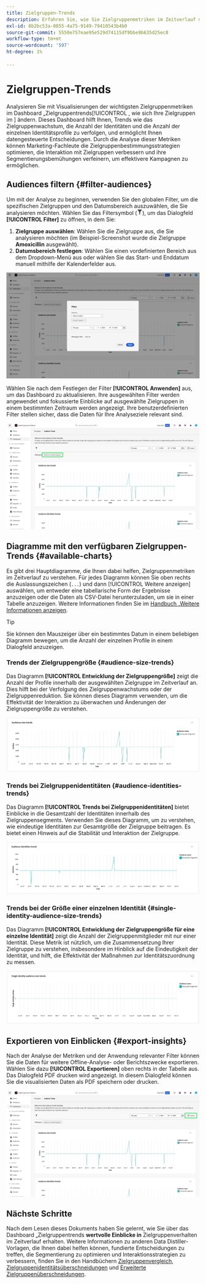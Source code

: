```yaml
---
title: Zielgruppen-Trends
description: Erfahren Sie, wie Sie Zielgruppenmetriken im Zeitverlauf mithilfe des Dashboards Zielgruppentrends verfolgen und analysieren können. Festlegen von Zielgruppenfiltern, Analysieren von Größen- und Identitätstrends und Exportieren von Einblicken für datengesteuerte Entscheidungen.
exl-id: 8b2bc53a-0855-4a75-9149-79410543b4b0
source-git-commit: 5550e757eae95e529d74115df9bbe9b635d25ec8
workflow-type: tm+mt
source-wordcount: '597'
ht-degree: 1%

---
```


# Zielgruppen-Trends

Analysieren Sie mit Visualisierungen der wichtigsten Zielgruppenmetriken im Dashboard „Zielgruppentrends[!UICONTROL , wie sich Ihre Zielgruppen im ] ändern. Dieses Dashboard hilft Ihnen, Trends wie das Zielgruppenwachstum, die Anzahl der Identitäten und die Anzahl der einzelnen Identitätsprofile zu verfolgen, und ermöglicht Ihnen datengesteuerte Entscheidungen. Durch die Analyse dieser Metriken können Marketing-Fachleute die Zielgruppenbestimmungsstrategien optimieren, die Interaktion mit Zielgruppen verbessern und ihre Segmentierungsbemühungen verfeinern, um effektivere Kampagnen zu ermöglichen.

## Audiences filtern {#filter-audiences}

Um mit der Analyse zu beginnen, verwenden Sie den globalen Filter, um die spezifischen Zielgruppen und den Datumsbereich auszuwählen, die Sie analysieren möchten. Wählen Sie das Filtersymbol (![Das Filtersymbol.](../../../images/icons/filter-icon-white.png)), um das Dialogfeld **[!UICONTROL Filter]** zu öffnen, in dem Sie:

1. **Zielgruppe auswählen**: Wählen Sie die Zielgruppe aus, die Sie analysieren möchten (im Beispiel-Screenshot wurde die Zielgruppe **Amoxicillin** ausgewählt).
1. **Datumsbereich festlegen**: Wählen Sie einen vordefinierten Bereich aus dem Dropdown-Menü aus oder wählen Sie das Start- und Enddatum manuell mithilfe der Kalenderfelder aus.

![Das Dialogfeld „Filter“ im Dashboard „Zielgruppentrends“.](../../images/sql-insights-query-pro-mode/templates/audience-trends-filters.png)

Wählen Sie nach dem Festlegen der Filter **[!UICONTROL Anwenden]** aus, um das Dashboard zu aktualisieren. Ihre ausgewählten Filter werden angewendet und fokussierte Einblicke auf ausgewählte Zielgruppen in einem bestimmten Zeitraum werden angezeigt. Ihre benutzerdefinierten Filter stellen sicher, dass die Daten für Ihre Analyseziele relevant sind.

![Das Dashboard „Zielgruppentrends“ mit angewendetem und hervorgehobenem Amoxicilin-Segmentfilter.](../../images/sql-insights-query-pro-mode/templates/audience-trends-applied-filters.png)

## Diagramme mit den verfügbaren Zielgruppen-Trends {#available-charts}

Es gibt drei Hauptdiagramme, die Ihnen dabei helfen, Zielgruppenmetriken im Zeitverlauf zu verstehen. Für jedes Diagramm können Sie oben rechts die Auslassungszeichen (`...`) und dann [!UICONTROL Weitere anzeigen] auswählen, um entweder eine tabellarische Form der Ergebnisse anzuzeigen oder die Daten als CSV-Datei herunterzuladen, um sie in einer Tabelle anzuzeigen. Weitere Informationen finden Sie im [Handbuch „Weitere Informationen anzeigen](../view-more.md).

>[!TIP]
>
>Sie können den Mauszeiger über ein bestimmtes Datum in einem beliebigen Diagramm bewegen, um die Anzahl der einzelnen Profile in einem Dialogfeld anzuzeigen.

### Trends der Zielgruppengröße {#audience-size-trends}

Das Diagramm **[!UICONTROL Entwicklung der Zielgruppengröße]** zeigt die Anzahl der Profile innerhalb der ausgewählten Zielgruppe im Zeitverlauf an. Dies hilft bei der Verfolgung des Zielgruppenwachstums oder der Zielgruppenreduktion. Sie können dieses Diagramm verwenden, um die Effektivität der Interaktion zu überwachen und Änderungen der Zielgruppengröße zu verstehen.

![Das Diagramm „Trends der Zielgruppengröße“](../../images/sql-insights-query-pro-mode/templates/audience-size-trends-chart.png)

### Trends bei Zielgruppenidentitäten {#audience-identities-trends}

Das Diagramm **[!UICONTROL Trends bei Zielgruppenidentitäten]** bietet Einblicke in die Gesamtzahl der Identitäten innerhalb des Zielgruppensegments. Verwenden Sie dieses Diagramm, um zu verstehen, wie eindeutige Identitäten zur Gesamtgröße der Zielgruppe beitragen. Es bietet einen Hinweis auf die Stabilität und Interaktion der Zielgruppe.

![Das Diagramm „Trend der Zielgruppenidentitäten“.](../../images/sql-insights-query-pro-mode/templates/audience-identities-trends.png)

### Trends bei der Größe einer einzelnen Identität {#single-identity-audience-size-trends}

Das Diagramm **[!UICONTROL Entwicklung der Zielgruppengröße für eine einzelne Identität]** zeigt die Anzahl der Zielgruppenmitglieder mit nur einer Identität. Diese Metrik ist nützlich, um die Zusammensetzung Ihrer Zielgruppe zu verstehen, insbesondere im Hinblick auf die Eindeutigkeit der Identität, und hilft, die Effektivität der Maßnahmen zur Identitätszuordnung zu messen.

![Das Diagramm „Trends der Zielgruppengröße für eine einzelne Identität“](../../images/sql-insights-query-pro-mode/templates/single-identity-audience-size-trends.png)

## Exportieren von Einblicken {#export-insights}

Nach der Analyse der Metriken und der Anwendung relevanter Filter können Sie die Daten für weitere Offline-Analyse- oder Berichtszwecke exportieren. Wählen Sie dazu **[!UICONTROL Exportieren]** oben rechts in der Tabelle aus. Das Dialogfeld PDF drucken wird angezeigt. In diesem Dialogfeld können Sie die visualisierten Daten als PDF speichern oder drucken.

![Das Dashboard „Zielgruppentrends“ mit hervorgehobener Option „Export“.](../../images/sql-insights-query-pro-mode/templates/audience-trends-export.png)

## Nächste Schritte

Nach dem Lesen dieses Dokuments haben Sie gelernt, wie Sie über das Dashboard „Zielgruppentrends **wertvolle Einblicke in** Zielgruppenverhalten im Zeitverlauf erhalten. Weitere Informationen zu anderen Data Distiller-Vorlagen, die Ihnen dabei helfen können, fundierte Entscheidungen zu treffen, die Segmentierung zu optimieren und Interaktionsstrategien zu verbessern, finden Sie in den Handbüchern [Zielgruppenvergleich](./comparison.md), [Zielgruppenidentitätsüberschneidungen](./identity-overlaps.md) und [Erweiterte Zielgruppenüberschneidungen](./overlaps.md).
